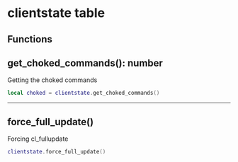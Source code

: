# clientstate table

## Functions

## **get_choked_commands()**: number

Getting the choked commands
```lua
local choked = clientstate.get_choked_commands()
```
---

## **force_full_update()**

Forcing cl_fullupdate
```lua
clientstate.force_full_update()
```
